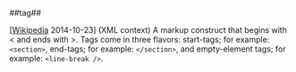 ##tag##

\[[Wikipedia](http://en.wikipedia.org/wiki/XML) 2014-10-23\] (XML context) A markup construct that begins with \< and ends with \>. Tags come in three flavors: start-tags; for example: ```<section>```, end-tags; for example: ```</section>```, and empty-element tags; for example: ```<line-break />```.

